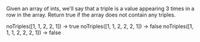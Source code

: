Given an array of ints, we'll say that a triple is a value appearing 3 times in a row in the array. Return true if the array does not contain any triples.

noTriples([1, 1, 2, 2, 1]) → true
noTriples([1, 1, 2, 2, 2, 1]) → false
noTriples([1, 1, 1, 2, 2, 2, 1]) → false